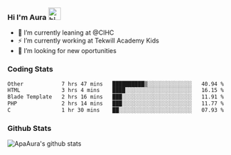 ### Hi I'm Aura <img src="https://user-images.githubusercontent.com/1303154/88677602-1635ba80-d120-11ea-84d8-d263ba5fc3c0.gif" width="28px" alt="hi">

- 🔭 I’m currently leaning at @CIHC
- ⚡ I’m currently working at Tekwill Academy Kids
- 🤔 I’m looking for new oportunities


### Coding Stats

<!--START_SECTION:waka-->

```txt
Other            7 hrs 47 mins   ██████████▒░░░░░░░░░░░░░░   40.94 %
HTML             3 hrs 4 mins    ████░░░░░░░░░░░░░░░░░░░░░   16.15 %
Blade Template   2 hrs 16 mins   ███░░░░░░░░░░░░░░░░░░░░░░   11.91 %
PHP              2 hrs 14 mins   ███░░░░░░░░░░░░░░░░░░░░░░   11.77 %
C                1 hr 30 mins    ██░░░░░░░░░░░░░░░░░░░░░░░   07.93 %
```

<!--END_SECTION:waka-->

### Github Stats

![ApaAura's github stats](https://github-readme-stats.vercel.app/api?username=ApaAura&count_private=true&theme=tokyonight&hide=contribs,prs)
